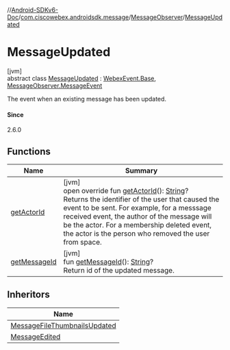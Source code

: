 //[Android-SDKv6-Doc](../../../../index.md)/[com.ciscowebex.androidsdk.message](../../index.md)/[MessageObserver](../index.md)/[MessageUpdated](index.md)

# MessageUpdated

[jvm]\
abstract class [MessageUpdated](index.md) : [WebexEvent.Base](../../../com.ciscowebex.androidsdk/-webex-event/-base/index.md), [MessageObserver.MessageEvent](../-message-event/index.md)

The event when an existing message has been updated.

#### Since

2.6.0

## Functions

| Name | Summary |
|---|---|
| [getActorId](../../../com.ciscowebex.androidsdk/-webex-event/-base/get-actor-id.md) | [jvm]<br>open override fun [getActorId](../../../com.ciscowebex.androidsdk/-webex-event/-base/get-actor-id.md)(): [String](https://kotlinlang.org/api/latest/jvm/stdlib/kotlin/-string/index.html)?<br>Returns the identifier of the user that caused the event to be sent. For example, for a messsage received event, the author of the message will be the actor. For a membership deleted event, the actor is the person who removed the user from space. |
| [getMessageId](get-message-id.md) | [jvm]<br>fun [getMessageId](get-message-id.md)(): [String](https://kotlinlang.org/api/latest/jvm/stdlib/kotlin/-string/index.html)?<br>Return id of the updated message. |

## Inheritors

| Name |
|---|
| [MessageFileThumbnailsUpdated](../-message-file-thumbnails-updated/index.md) |
| [MessageEdited](../-message-edited/index.md) |

